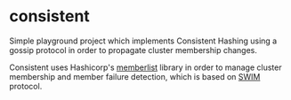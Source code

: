 # consistent

Simple playground project which implements Consistent Hashing using a gossip protocol in order to propagate cluster membership changes.

Consistent uses Hashicorp's [memberlist](https://github.com/hashicorp/memberlist) library in order to manage cluster membership and member failure detection, which is based on [SWIM](https://ieeexplore.ieee.org/document/1028914) protocol.

